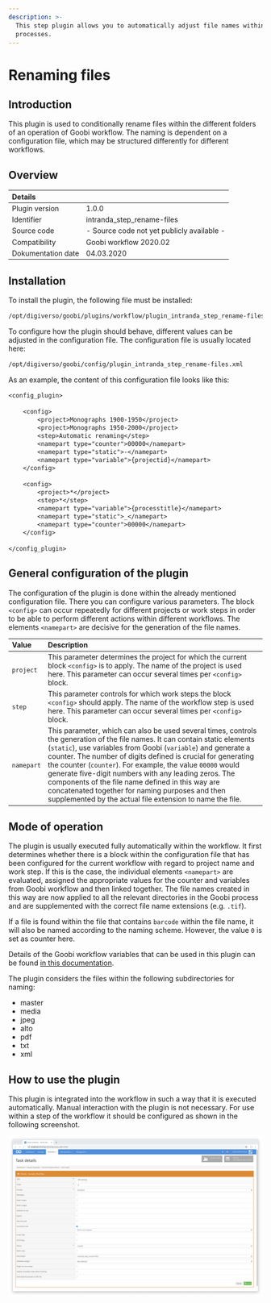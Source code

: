 ```yaml
---
description: >-
  This step plugin allows you to automatically adjust file names within Goobi
  processes.
---
```


# Renaming files

## Introduction

This plugin is used to conditionally rename files within the different folders of an operation of Goobi workflow. The naming is dependent on a configuration file, which may be structured differently for different workflows.

## Overview

| Details |  |
| :--- | :--- |
| Plugin version | 1.0.0 |
| Identifier | intranda\_step\_rename-files |
| Source code | - Source code not yet publicly available - |
| Compatibility | Goobi workflow 2020.02 |
| Dokumentation date | 04.03.2020 |

## Installation

To install the plugin, the following file must be installed:

```bash
/opt/digiverso/goobi/plugins/workflow/plugin_intranda_step_rename-files.jar
```

To configure how the plugin should behave, different values can be adjusted in the configuration file. The configuration file is usually located here:

```bash
/opt/digiverso/goobi/config/plugin_intranda_step_rename-files.xml
```

As an example, the content of this configuration file looks like this:

```markup
<config_plugin>
    
    <config>
        <project>Monographs 1900-1950</project>
        <project>Monographs 1950-2000</project>
        <step>Automatic renaming</step>
        <namepart type="counter">00000</namepart>
        <namepart type="static">-</namepart>
        <namepart type="variable">{projectid}</namepart>
    </config>
    
    <config>
        <project>*</project>
        <step>*</step>
        <namepart type="variable">{processtitle}</namepart>
        <namepart type="static">_</namepart>
        <namepart type="counter">00000</namepart>
    </config>
    
</config_plugin>
```

## General configuration of the plugin

The configuration of the plugin is done within the already mentioned configuration file. There you can configure various parameters. The block `<config>` can occur repeatedly for different projects or work steps in order to be able to perform different actions within different workflows. The elements `<namepart>` are decisive for the generation of the file names.

| Value | Description |
| :--- | :--- |
| `project` | This parameter determines the project for which the current block `<config>` is to apply. The name of the project is used here. This parameter can occur several times per `<config>` block. |
| `step` | This parameter controls for which work steps the block `<config>` should apply. The name of the workflow step is used here. This parameter can occur several times per `<config>` block. |
| `namepart` | This parameter, which can also be used several times, controls the generation of the file names. It can contain static elements \(`static`\), use variables from Goobi \(`variable`\) and generate a counter. The number of digits defined is crucial for generating the counter \(`counter`\). For example, the value `00000` would generate five-digit numbers with any leading zeros. The components of the file name defined in this way are concatenated together for naming purposes and then supplemented by the actual file extension to name the file. |

## Mode of operation

The plugin is usually executed fully automatically within the workflow. It first determines whether there is a block within the configuration file that has been configured for the current workflow with regard to project name and work step. If this is the case, the individual elements `<namepart>` are evaluated, assigned the appropriate values for the counter and variables from Goobi workflow and then linked together. The file names created in this way are now applied to all the relevant directories in the Goobi process and are supplemented with the correct file name extensions \(e.g. `.tif`\).

If a file is found within the file that contains `barcode` within the file name, it will also be named according to the naming scheme. However, the value `0` is set as counter here.

Details of the Goobi workflow variables that can be used in this plugin can be found [in this documentation](https://docs.intranda.com/goobi-workflow-en/manager/8).

The plugin considers the files within the following subdirectories for naming:

* master
* media
* jpeg
* alto
* pdf
* txt
* xml

## How to use the plugin

This plugin is integrated into the workflow in such a way that it is executed automatically. Manual interaction with the plugin is not necessary. For use within a step of the workflow it should be configured as shown in the following screenshot.

![Integration of the plugin into the workflow](../.gitbook/assets/intranda_step_rename-files.png)

